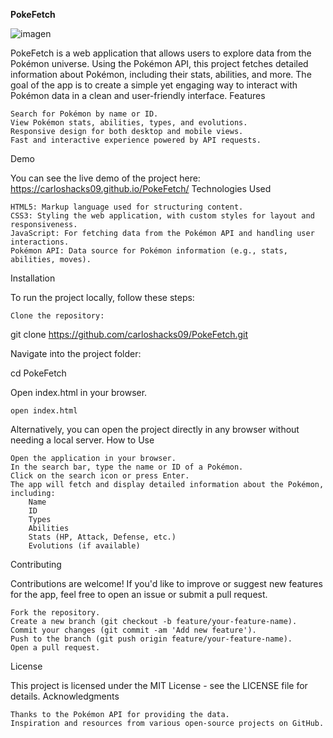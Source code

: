 **PokeFetch**

![imagen](https://github.com/user-attachments/assets/a5b322fe-a8ac-4ec9-832e-e855c5f1512f)


PokeFetch is a web application that allows users to explore data from the Pokémon universe. Using the Pokémon API, this project fetches detailed information about Pokémon, including their stats, abilities, and more. The goal of the app is to create a simple yet engaging way to interact with Pokémon data in a clean and user-friendly interface.
Features

    Search for Pokémon by name or ID.
    View Pokémon stats, abilities, types, and evolutions.
    Responsive design for both desktop and mobile views.
    Fast and interactive experience powered by API requests.

Demo

You can see the live demo of the project here:
https://carloshacks09.github.io/PokeFetch/
Technologies Used

    HTML5: Markup language used for structuring content.
    CSS3: Styling the web application, with custom styles for layout and responsiveness.
    JavaScript: For fetching data from the Pokémon API and handling user interactions.
    Pokémon API: Data source for Pokémon information (e.g., stats, abilities, moves).

Installation

To run the project locally, follow these steps:

    Clone the repository:

git clone https://github.com/carloshacks09/PokeFetch.git

Navigate into the project folder:

cd PokeFetch

Open index.html in your browser.

    open index.html

Alternatively, you can open the project directly in any browser without needing a local server.
How to Use

    Open the application in your browser.
    In the search bar, type the name or ID of a Pokémon.
    Click on the search icon or press Enter.
    The app will fetch and display detailed information about the Pokémon, including:
        Name
        ID
        Types
        Abilities
        Stats (HP, Attack, Defense, etc.)
        Evolutions (if available)

Contributing

Contributions are welcome! If you'd like to improve or suggest new features for the app, feel free to open an issue or submit a pull request.

    Fork the repository.
    Create a new branch (git checkout -b feature/your-feature-name).
    Commit your changes (git commit -am 'Add new feature').
    Push to the branch (git push origin feature/your-feature-name).
    Open a pull request.

License

This project is licensed under the MIT License - see the LICENSE file for details.
Acknowledgments

    Thanks to the Pokémon API for providing the data.
    Inspiration and resources from various open-source projects on GitHub.
